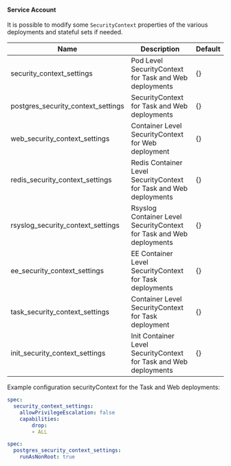 #### Service Account

It is possible to modify some `SecurityContext` properties of the various deployments and stateful sets if needed.

| Name                               | Description                                                          | Default |
| ---------------------------------- | -------------------------------------------------------------------- | ------- |
| security_context_settings          | Pod Level SecurityContext for Task and Web deployments               | {}      |
| postgres_security_context_settings | SecurityContext for Task and Web deployments                         | {}      |
| web_security_context_settings      | Container Level SecurityContext for Web deployment                   | {}      |
| redis_security_context_settings    | Redis Container Level SecurityContext for Task and Web deployments   | {}      |
| rsyslog_security_context_settings  | Rsyslog Container Level SecurityContext for Task and Web deployments | {}      |
| ee_security_context_settings       | EE Container Level SecurityContext for Task deployments              | {}      |
| task_security_context_settings     | Container Level SecurityContext for Task deployment                  | {}      |
| init_security_context_settings     | Init Container Level SecurityContext for Task and Web deployments    | {}      |


Example configuration securityContext for the Task and Web deployments:

```yaml
spec:
  security_context_settings:
    allowPrivilegeEscalation: false
    capabilities:
        drop:
        - ALL
```


```yaml
spec:
  postgres_security_context_settings:
    runAsNonRoot: true
```
